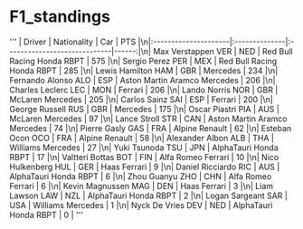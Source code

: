 # F1_standings

'''
| Driver               | Nationality   | Car                          |   PTS |\n|:---------------------|:--------------|:-----------------------------|------:|\n| Max Verstappen VER   | NED           | Red Bull Racing Honda RBPT   |   575 |\n| Sergio Perez PER     | MEX           | Red Bull Racing Honda RBPT   |   285 |\n| Lewis Hamilton HAM   | GBR           | Mercedes                     |   234 |\n| Fernando Alonso ALO  | ESP           | Aston Martin Aramco Mercedes |   206 |\n| Charles Leclerc LEC  | MON           | Ferrari                      |   206 |\n| Lando Norris NOR     | GBR           | McLaren Mercedes             |   205 |\n| Carlos Sainz SAI     | ESP           | Ferrari                      |   200 |\n| George Russell RUS   | GBR           | Mercedes                     |   175 |\n| Oscar Piastri PIA    | AUS           | McLaren Mercedes             |    97 |\n| Lance Stroll STR     | CAN           | Aston Martin Aramco Mercedes |    74 |\n| Pierre Gasly GAS     | FRA           | Alpine Renault               |    62 |\n| Esteban Ocon OCO     | FRA           | Alpine Renault               |    58 |\n| Alexander Albon ALB  | THA           | Williams Mercedes            |    27 |\n| Yuki Tsunoda TSU     | JPN           | AlphaTauri Honda RBPT        |    17 |\n| Valtteri Bottas BOT  | FIN           | Alfa Romeo Ferrari           |    10 |\n| Nico Hulkenberg HUL  | GER           | Haas Ferrari                 |     9 |\n| Daniel Ricciardo RIC | AUS           | AlphaTauri Honda RBPT        |     6 |\n| Zhou Guanyu ZHO      | CHN           | Alfa Romeo Ferrari           |     6 |\n| Kevin Magnussen MAG  | DEN           | Haas Ferrari                 |     3 |\n| Liam Lawson LAW      | NZL           | AlphaTauri Honda RBPT        |     2 |\n| Logan Sargeant SAR   | USA           | Williams Mercedes            |     1 |\n| Nyck De Vries DEV    | NED           | AlphaTauri Honda RBPT        |     0 |
'''
